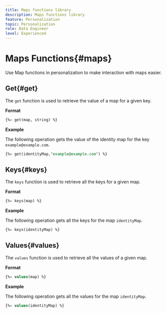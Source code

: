 ```yaml
---
title: Maps functions library
description: Maps functions library
feature: Personalization
topic: Personalization
role: Data Engineer
level: Experienced
---
```

# Maps Functions{#maps}

Use Map functions in personalization to make interaction with maps easier. 

## Get{#get}

The `get` function is used to retrieve the value of a map for a given key.

**Format**

```sql
{%= get(map, string) %}
```

**Example**

The following operation gets the value of the identity map for the key `example@example.com`.

```sql
{%= get(identityMap,"example@example.com") %}
```

## Keys{#keys}

The `keys` function is used to retrieve all the keys for a given map.

**Format**

```sql
{%= keys(map) %}
```

**Example**

The following operation gets all the keys for the map `identityMap`.

```sql
{%= keys(identityMap) %}
```

## Values{#values}

The `values` function is used to retrieve all the values of a given map.

**Format**

```sql
{%= values(map) %}
```

**Example**

The following operation gets all the values for the map `identityMap`.

```sql
{%= values(identityMap) %}
```

